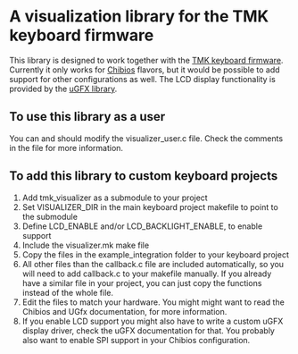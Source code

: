# A visualization library for the TMK keyboard firmware

This library is designed to work together with the [TMK keyboard firmware](https://github.com/tmk/tmk_keyboard). Currently it only works for [Chibios](http://www.chibios.org/)
 flavors, but it would be possible to add support for other configurations as well. The LCD display functionality is provided by the [uGFX library](http://www.ugfx.org/). 

## To use this library as a user
You can and should modify the visualizer\_user.c file. Check the comments in the file for more information.

## To add this library to custom keyboard projects

1. Add tmk_visualizer as a submodule to your project
1. Set VISUALIZER_DIR in the main keyboard project makefile to point to the submodule
1. Define LCD\_ENABLE and/or LCD\_BACKLIGHT\_ENABLE, to enable support
1. Include the visualizer.mk make file
1. Copy the files in the example\_integration folder to your keyboard project
1. All other files than the callback.c file are included automatically, so you will need to add callback.c to your makefile manually. If you already have a similar file in your project, you can just copy the functions instead of the whole file.
1. Edit the files to match your hardware. You might might want to read the Chibios and UGfx documentation, for more information.
1. If you enable LCD support you might also have to write a custom uGFX display driver, check the uGFX documentation for that. You probably also want to enable SPI support in your Chibios configuration.
